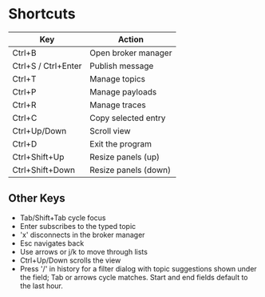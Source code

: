# Shortcuts

| Key | Action |
| --- | ------ |
| Ctrl+B | Open broker manager |
| Ctrl+S / Ctrl+Enter | Publish message |
| Ctrl+T | Manage topics |
| Ctrl+P | Manage payloads |
| Ctrl+R | Manage traces |
| Ctrl+C | Copy selected entry |
| Ctrl+Up/Down | Scroll view |
| Ctrl+D | Exit the program |
| Ctrl+Shift+Up | Resize panels (up) |
| Ctrl+Shift+Down | Resize panels (down) |

## Other Keys

- Tab/Shift+Tab cycle focus
- Enter subscribes to the typed topic
- 'x' disconnects in the broker manager
- Esc navigates back
- Use arrows or j/k to move through lists
- Ctrl+Up/Down scrolls the view
- Press '/' in history for a filter dialog with topic suggestions shown
  under the field; Tab or arrows cycle matches. Start and end fields
  default to the last hour.
